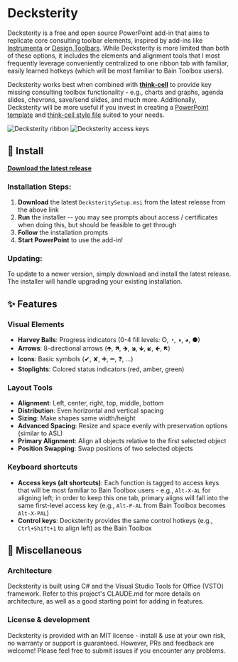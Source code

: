 # Decksterity

Decksterity is a free and open source PowerPoint add-in that aims to replicate core consulting toolbar elements, 
inspired by add-ins like [Instrumenta](https://github.com/iappyx/Instrumenta) or [Design Toolbars](https://designtoolbars.com). While Decksterity is more limited than both of these options, it includes the elements and alignment tools that I most frequently leverage conveniently centralized to one ribbon tab with familiar, easily learned hotkeys (which will be most familiar to Bain Toolbox users). 

Decksterity works best when combined with [**think-cell**](https://www.think-cell.com/en) to provide key missing consulting toolbox functionality - e.g., charts and graphs, agenda slides, chevrons, save/send slides, and much more. Additionally, Decksterity will be more useful if you invest in creating a [PowerPoint template](https://support.microsoft.com/en-us/office/create-and-save-a-powerpoint-template-ee4429ad-2a74-4100-82f7-50f8169c8aca) and [think-cell style file](https://www.think-cell.com/en/resources/manual/customization) suited to your needs. 

![Decksterity ribbon](assets/ribbon2.png "Decksterity Ribbon")
![Decksterity access keys](assets/ribbon2-with-keys.png "Ribbon hotkeys")

## 🚀 Install

**[Download the latest release](https://github.com/avirut/decksterity/releases/latest)**

### Installation Steps:
1. **Download** the latest `DecksteritySetup.msi` from the latest release from the above link
2. **Run** the installer -- you may see prompts about access / certificates when doing this, but should be feasible to get through
3. **Follow** the installation prompts
4. **Start PowerPoint** to use the add-in!

### Updating:
To update to a newer version, simply download and install the latest release. The installer will handle upgrading your existing installation.

## ✨ Features

### Visual Elements
- **Harvey Balls**: Progress indicators (0-4 fill levels: ⭘, ◔, ◑, ◕, ●)
- **Arrows**: 8-directional arrows (🡹, 🡽, 🡺, 🡾, 🡻, 🡿, 🡸, 🡼)
- **Icons**: Basic symbols (✔, ✘, ➕, ➖, ❓, …)
- **Stoplights**: Colored status indicators (red, amber, green)

### Layout Tools
- **Alignment**: Left, center, right, top, middle, bottom
- **Distribution**: Even horizontal and vertical spacing
- **Sizing**: Make shapes same width/height
- **Advanced Spacing**: Resize and space evenly with preservation options (similar to ASL)
- **Primary Alignment**: Align all objects relative to the first selected object
- **Position Swapping**: Swap positions of two selected objects

### Keyboard shortcuts

- **Access keys (alt shortcuts)**: Each function is tagged to access keys that will be most familiar to Bain Toolbox users - e.g., `Alt-X-AL` for aligning left; in order to keep this one tab, primary aligns will fall into the same first-level access key (e.g., `Alt-P-AL` from Bain Toolbox becomes `Alt-X-PAL`)
- **Control keys**: Decksterity provides the same control hotkeys (e.g., `Ctrl+Shift+1` to align left) as the Bain Toolbox 

## 📃 Miscellaneous

### Architecture

Decksterity is built using C# and the Visual Studio Tools for Office (VSTO) framework. Refer to this project's CLAUDE.md for more details on architecture, as well as a good starting point for adding in features.

### License & development

Decksterity is provided with an MIT license - install & use at your own risk, no warranty or support is guaranteed. However, PRs and feedback are welcome! Please feel free to submit issues if you encounter any problems.
